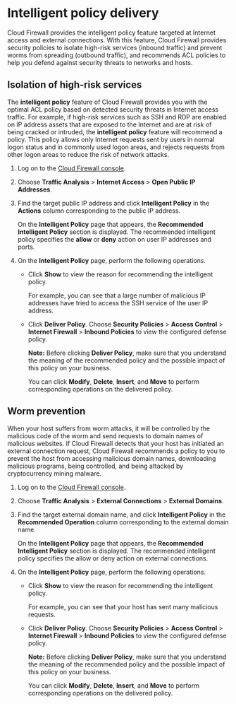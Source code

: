 # Intelligent policy delivery

Cloud Firewall provides the intelligent policy feature targeted at Internet access and external connections. With this feature, Cloud Firewall provides security policies to isolate high-risk services \(inbound traffic\) and prevent worms from spreading \(outbound traffic\), and recommends ACL policies to help you defend against security threats to networks and hosts.

## Isolation of high-risk services

The **intelligent policy** feature of Cloud Firewall provides you with the optimal ACL policy based on detected security threats in Internet access traffic. For example, if high-risk services such as SSH and RDP are enabled on IP address assets that are exposed to the Internet and are at risk of being cracked or intruded, the **intelligent policy** feature will recommend a policy. This policy allows only Internet requests sent by users in normal logon status and in commonly used logon areas, and rejects requests from other logon areas to reduce the risk of network attacks.

1.  Log on to the [Cloud Firewall console](https://yundun.console.aliyun.com/?p=cfwnext#/overview).

2.  Choose **Traffic Analysis** \> **Internet Access** \> **Open Public IP Addresses**.

3.  Find the target public IP address and click **Intelligent Policy** in the **Actions** column corresponding to the public IP address.

    On the **Intelligent Policy** page that appears, the **Recommended Intelligent Policy** section is displayed. The recommended intelligent policy specifies the **allow** or **deny** action on user IP addresses and ports.

4.  On the **Intelligent Policy** page, perform the following operations.

    -   Click **Show** to view the reason for recommending the intelligent policy.

        For example, you can see that a large number of malicious IP addresses have tried to access the SSH service of the user IP address.

    -   Click **Deliver Policy**. Choose **Security Policies** \> **Access Control** \> **Internet Firewall** \> **Inbound Policies** to view the configured defense policy.

        **Note:** Before clicking **Deliver Policy**, make sure that you understand the meaning of the recommended policy and the possible impact of this policy on your business.

        You can click **Modify**, **Delete**, **Insert**, and **Move** to perform corresponding operations on the delivered policy.


## Worm prevention

When your host suffers from worm attacks, it will be controlled by the malicious code of the worm and send requests to domain names of malicious websites. If Cloud Firewall detects that your host has initiated an external connection request, Cloud Firewall recommends a policy to you to prevent the host from accessing malicious domain names, downloading malicious programs, being controlled, and being attacked by cryptocurrency mining malware.

1.  Log on to the [Cloud Firewall console](https://yundun.console.aliyun.com/?p=cfwnext#/overview).

2.  Choose **Traffic Analysis** \> **External Connections** \> **External Domains**.

3.  Find the target external domain name, and click **Intelligent Policy** in the **Recommended Operation** column corresponding to the external domain name.

    On the **Intelligent Policy** page that appears, the **Recommended Intelligent Policy** section is displayed. The recommended intelligent policy specifies the allow or deny action on external connections.

4.  On the **Intelligent Policy** page, perform the following operations.

    -   Click **Show** to view the reason for recommending the intelligent policy.

        For example, you can see that your host has sent many malicious requests.

    -   Click **Deliver Policy**. Choose **Security Policies** \> **Access Control** \> **Internet Firewall** \> **Inbound Policies** to view the configured defense policy.

        **Note:** Before clicking **Deliver Policy**, make sure that you understand the meaning of the recommended policy and the possible impact of this policy on your business.

        You can click **Modify**, **Delete**, **Insert**, and **Move** to perform corresponding operations on the delivered policy.


